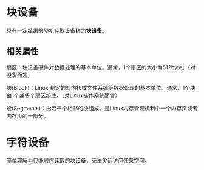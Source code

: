 # 块设备

具有一定结果的随机存取设备称为**块设备**。

## 相关属性

扇区：块设备硬件对数据处理的基本单位。通常，1个扇区的大小为512byte。（对设备而言）

块(Block)：Linux 制定的对内核或文件系统等数据处理的基本单位。通常，1个块由1个或多个扇区组成。（对Linux操作系统而言）

段(Segments)：由若干个相邻的块组成。是Linux内存管理机制中一个内存页或者内存页的一部分。

# 字符设备

简单理解为只能顺序读取的块设备，无法灵活访问任意空间。